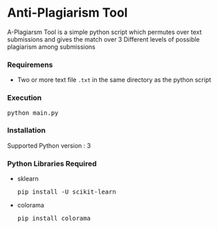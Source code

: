 <h1>Anti-Plagiarism Tool</h1>
A-Plagiarsm Tool is a simple python script which permutes over text submissions and gives the match over 3 Different levels of possible plagiarism among submissions

### Requiremens
- Two or more text file ```.txt``` in the same directory as the python script

### Execution
<pre>python main.py</pre>

### Installation
Supported Python version : 3

### Python Libraries Required
- sklearn <pre>pip install -U scikit-learn</pre>
- colorama <pre>pip install colorama</pre>
